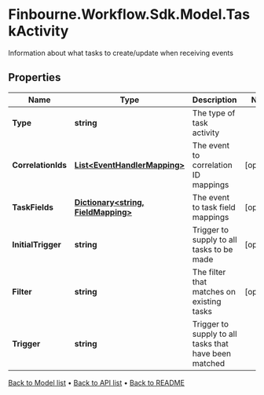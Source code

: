 # Finbourne.Workflow.Sdk.Model.TaskActivity
Information about what tasks to create/update when receiving events

## Properties

Name | Type | Description | Notes
------------ | ------------- | ------------- | -------------
**Type** | **string** | The type of task activity | 
**CorrelationIds** | [**List&lt;EventHandlerMapping&gt;**](EventHandlerMapping.md) | The event to correlation ID mappings | [optional] 
**TaskFields** | [**Dictionary&lt;string, FieldMapping&gt;**](FieldMapping.md) | The event to task field mappings | [optional] 
**InitialTrigger** | **string** | Trigger to supply to all tasks to be made | [optional] 
**Filter** | **string** | The filter that matches on existing tasks | [optional] 
**Trigger** | **string** | Trigger to supply to all tasks that have been matched | 

[Back to Model list](../README.md#documentation-for-models) &#8226; [Back to API list](../README.md#documentation-for-api-endpoints) &#8226; [Back to README](../README.md)

